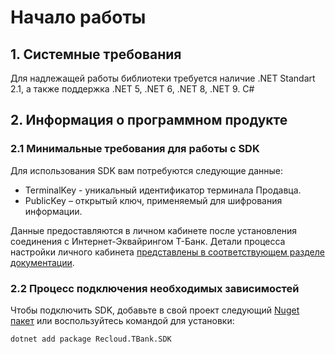 # Начало работы

## 1. Системные требования

Для надлежащей работы библиотеки требуется наличие .NET Standart 2.1, а также поддержка .NET 5, .NET 6, .NET 8, .NET 9.
C#

## 2. Информация о программном продукте

### 2.1 Минимальные требования для работы с SDK

Для использования SDK вам потребуются следующие данные:

- TerminalKey - уникальный идентификатор терминала Продавца.
- PublicKey – открытый ключ, применяемый для шифрования информации.

Данные предоставляются в личном кабинете после установления соединения с Интернет-Эквайрингом Т-Банк.
Детали процесса настройки личного
кабинета [представлены в соответствующем разделе документации](tbank-payment-settings.md).

### 2.2 Процесс подключения необходимых зависимостей

Чтобы подключить SDK, добавьте в свой проект
следующий [Nuget пакет](https://www.nuget.org/packages/Recloud.TBank.SDK/0.1.0-beta1) или воспользуйтесь командой для
установки:

```Bash
dotnet add package Recloud.TBank.SDK
```